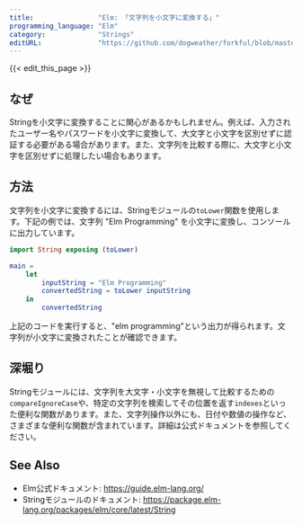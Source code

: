 ```yaml
---
title:                "Elm: 「文字列を小文字に変換する」"
programming_language: "Elm"
category:             "Strings"
editURL:              "https://github.com/dogweather/forkful/blob/master/content/ja/elm/converting-a-string-to-lower-case.md"
---
```


{{< edit_this_page >}}

## なぜ

Stringを小文字に変換することに関心があるかもしれません。例えば、入力されたユーザー名やパスワードを小文字に変換して、大文字と小文字を区別せずに認証する必要がある場合があります。また、文字列を比較する際に、大文字と小文字を区別せずに処理したい場合もあります。

## 方法

文字列を小文字に変換するには、Stringモジュールの`toLower`関数を使用します。下記の例では、文字列 "Elm Programming" を小文字に変換し、コンソールに出力しています。

```Elm
import String exposing (toLower)

main =
    let
        inputString = "Elm Programming"
        convertedString = toLower inputString
    in
        convertedString
```

上記のコードを実行すると、"elm programming"という出力が得られます。文字列が小文字に変換されたことが確認できます。

## 深堀り

Stringモジュールには、文字列を大文字・小文字を無視して比較するための`compareIgnoreCase`や、特定の文字列を検索してその位置を返す`indexes`といった便利な関数があります。また、文字列操作以外にも、日付や数値の操作など、さまざまな便利な関数が含まれています。詳細は公式ドキュメントを参照してください。

## See Also
- Elm公式ドキュメント: https://guide.elm-lang.org/
- Stringモジュールのドキュメント: https://package.elm-lang.org/packages/elm/core/latest/String
